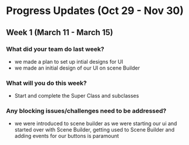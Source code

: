 # Progress Updates (Oct 29 - Nov 30)

## Week 1 (March 11 - March 15)

### What did your team do last week?
* we made a plan to set up intial designs for UI
* we made an initial design of our UI on scene Builder

### What will you do this week?
* Start and complete the Super Class and subclasses

### Any blocking issues/challenges need to be addressed?
* we were introduced to scene builder as we were starting our ui 
 and started over with Scene Builder, getting used to Scene Builder and
 adding events for our buttons is paramount

